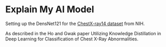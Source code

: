 # Explain My AI Model

Setting up the DensNet121 for the [ChestX-ray14 dataset](https://www.nih.gov/news-events/news-releases/nih-clinical-center-provides-one-largest-publicly-available-chest-x-ray-datasets-scientific-community) 
from NIH.

As described in the Ho and Gwak paper Utilizing Knowledge Distillation in Deep Learning for Classification of Chest 
X-Ray Abnormalities.